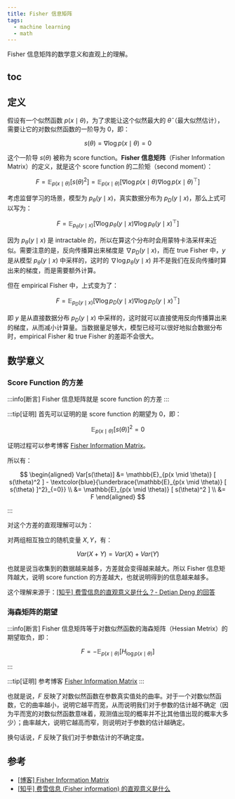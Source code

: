 ```yaml
---
title: Fisher 信息矩阵
tags:
  - machine learning
  - math
---
```


Fisher 信息矩阵的数学意义和直观上的理解。

## toc

## 定义

假设有一个似然函数 $p(x \mid \theta)$，为了求能让这个似然最大的 $\hat{\theta}$（最大似然估计），需要让它的对数似然函数的一阶导为 0，即：

$$
s(\theta) = \nabla \log p(x \mid \theta) = 0
$$

这个一阶导 $s(\theta)$ 被称为 score function。**Fisher 信息矩阵**（Fisher Information Matrix）的定义，就是这个 score function 的二阶矩（second moment）：

$$
F = \mathbb{E}_{p(x \mid \theta)} \Big [ s(\theta)^2 \Big ] = \mathbb{E}_{p(x \mid \theta)} \Big [ \nabla \log p(x \mid \theta) \nabla \log p(x \mid \theta)^{\top} \Big ]
$$

考虑监督学习的场景，模型为 $p_{\theta}(y \mid x)$，真实数据分布为 $p_D(y \mid x)$，那么上式可以写为：

$$
F = \mathbb{E}_{p_{\theta}(y \mid x)} \Big [ \nabla \log p_{\theta}(y \mid x) \nabla \log p_{\theta}(y \mid x)^{\top} \Big ]
$$

因为 $p_{\theta}(y \mid x)$ 是 intractable 的，所以在算这个分布时会用蒙特卡洛采样来近似。需要注意的是，反向传播算出来梯度是 $\nabla p_D(y \mid x)$，而在 true Fisher 中，$y$ 是从模型 $p_{\theta}(y \mid x)$ 中采样的，这时的 $\nabla \log p_{\theta}(y \mid x)$ 并不是我们在反向传播时算出来的梯度，而是需要额外计算。

但在 empirical Fisher 中，上式变为了：

$$
F = \mathbb{E}_{p_D(y \mid x)} \Big [ \nabla \log p_D(y \mid x) \nabla \log p_D(y \mid x)^{\top} \Big ]
$$

即 $y$ 是从直接数据分布 $p_D(y \mid x)$ 中采样的，这时就可以直接使用反向传播算出来的梯度，从而减小计算量。当数据量足够大，模型已经可以很好地拟合数据分布时，empirical Fisher 和 true Fisher 的差距不会很大。

## 数学意义

### Score Function 的方差

:::info[断言]
Fisher 信息矩阵就是 score function 的方差
:::

:::tip[证明]
首先可以证明的是 score function 的期望为 0，即：

$$
\mathbb{E}_{p(x \mid \theta)} [ s(\theta) ]^2 = 0
$$

证明过程可以参考博客 [Fisher Information Matrix](https://wiseodd.github.io/techblog/2018/03/11/fisher-information/)。

所以有：

$$
\begin{aligned}
  Var[s(\theta)] &= \mathbb{E}_{p(x \mid \theta)} [ s(\theta)^2 ] - \textcolor{blue}{\underbrace{\mathbb{E}_{p(x \mid \theta)} [ s(\theta) ]^2}_{=0}} \\
    &= \mathbb{E}_{p(x \mid \theta)} [ s(\theta)^2 ] \\
    &= F
\end{aligned}
$$

:::

对这个方差的直观理解可以为：

对两组相互独立的随机变量 $X, Y$，有：

$$
Var(X + Y) = Var(X) + Var(Y)
$$

也就是说当收集到的数据越来越多，方差就会变得越来越大。所以 Fisher 信息矩阵越大，说明 score function 的方差越大，也就说明得到的信息越来越多。

这个理解来源于：[[知乎] 费雪信息的直观意义是什么？- Detian Deng 的回答](https://www.zhihu.com/question/26561604/answer/33275982)

### 海森矩阵的期望

:::info[断言]
Fisher 信息矩阵等于对数似然函数的海森矩阵（Hessian Metrix）的期望取负，即：

$$
F = - \mathbb{E}_{p(x \mid \theta)} \Big [H_{\log p(x \mid \theta)} \Big ]
$$

:::

:::tip[证明]
参考博客 [Fisher Information Matrix](https://wiseodd.github.io/techblog/2018/03/11/fisher-information/)
:::

也就是说，$F$ 反映了对数似然函数在参数真实值处的曲率。对于一个对数似然函数，它的曲率越小，说明它越平而宽，从而说明我们对于参数的估计越不确定（因为平而宽的对数似然函数意味着，观测值出现的概率并不比其他值出现的概率大多少）；曲率越大，说明它越高而窄，则说明对于参数的估计越确定。

换句话说，$F$ 反映了我们对于参数估计的不确定度。

## 参考

- [[博客] Fisher Information Matrix](https://wiseodd.github.io/techblog/2018/03/11/fisher-information/)
- [[知乎] 费雪信息 (Fisher information) 的直观意义是什么](https://www.zhihu.com/question/26561604)
